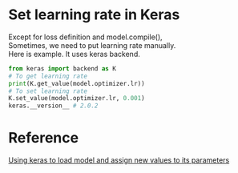 # Set learning rate in Keras
Except for loss definition and model.compile(), <br>
Sometimes, we need to put learning rate manually. <br>
Here is example. It uses keras backend. <br>
```python
from keras import backend as K
# To get learning rate
print(K.get_value(model.optimizer.lr))
# To set learning rate
K.set_value(model.optimizer.lr, 0.001)
keras.__version__ # 2.0.2
```
# Reference
[Using keras to load model and assign new values to its parameters](https://stackoverflow.com/questions/47523841/using-keras-to-load-model-and-assign-new-values-to-its-parameters)
